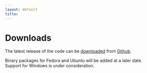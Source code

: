 ```yaml
---
layout: default
title:
---
```



Downloads
=========

The latest release of the code can be [downloaded](http://github.com/gfrd/gfrd/archives/master) from [Github](http://github.com/gfrd/gfrd).

Binary packages for Fedora and Ubuntu will be added at a later date. Support for Windows is under consideration.

